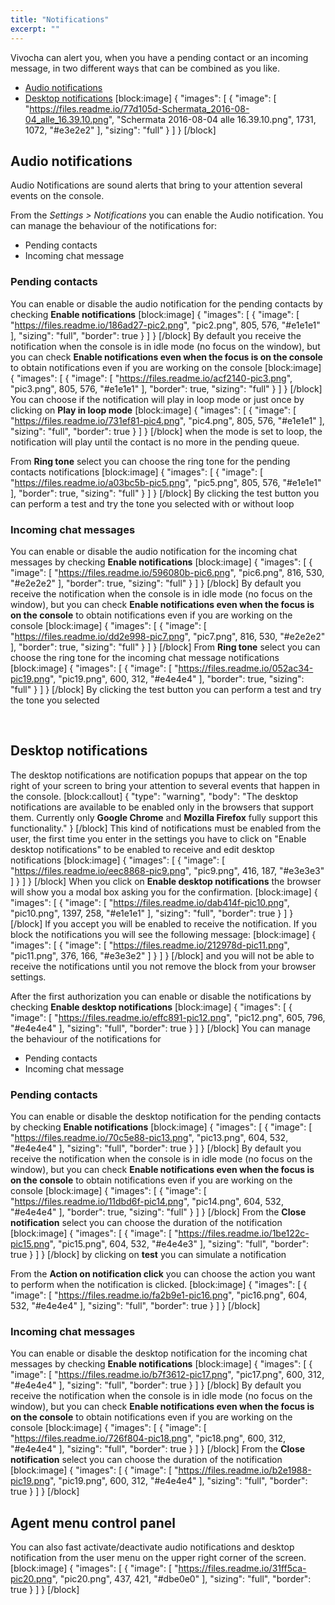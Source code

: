 ```yaml
---
title: "Notifications"
excerpt: ""
---
```

Vivocha can alert you, when you have a pending contact or an incoming message, in two different ways that can be combined as you like.

* [Audio notifications](#section-audio-notifications)
* [Desktop notifications](#section-desktop-notifications)
[block:image]
{
  "images": [
    {
      "image": [
        "https://files.readme.io/77d105d-Schermata_2016-08-04_alle_16.39.10.png",
        "Schermata 2016-08-04 alle 16.39.10.png",
        1731,
        1072,
        "#e3e2e2"
      ],
      "sizing": "full"
    }
  ]
}
[/block]
## Audio notifications

Audio Notifications are sound alerts that bring to your attention several events on the console.

From the *Settings > Notifications* you can enable the Audio notification. You can manage the behaviour of the notifications for:

* Pending contacts
* Incoming chat message

### Pending contacts

You can enable or disable the audio notification for the pending contacts by checking **Enable notifications**
[block:image]
{
  "images": [
    {
      "image": [
        "https://files.readme.io/186ad27-pic2.png",
        "pic2.png",
        805,
        576,
        "#e1e1e1"
      ],
      "sizing": "full",
      "border": true
    }
  ]
}
[/block]
By default you receive the notification when the console is in idle mode (no focus on the window), but you can check **Enable notifications even when the focus is on the console** to obtain notifications even if you are working on the console
[block:image]
{
  "images": [
    {
      "image": [
        "https://files.readme.io/acf2140-pic3.png",
        "pic3.png",
        805,
        576,
        "#e1e1e1"
      ],
      "border": true,
      "sizing": "full"
    }
  ]
}
[/block]
You can choose if the notification will play in loop mode or just once by clicking on **Play in loop mode**
[block:image]
{
  "images": [
    {
      "image": [
        "https://files.readme.io/731ef81-pic4.png",
        "pic4.png",
        805,
        576,
        "#e1e1e1"
      ],
      "sizing": "full",
      "border": true
    }
  ]
}
[/block]
when the mode is set to loop, the notification will play until the contact is no more in the pending queue.

From **Ring tone** select you can choose the ring tone for the pending contacts notifications
[block:image]
{
  "images": [
    {
      "image": [
        "https://files.readme.io/a03bc5b-pic5.png",
        "pic5.png",
        805,
        576,
        "#e1e1e1"
      ],
      "border": true,
      "sizing": "full"
    }
  ]
}
[/block]
By clicking the test button you can perform a test and try the tone you selected with or without loop

### Incoming chat messages

You can enable or disable the audio notification for the incoming chat messages by checking **Enable notifications**
[block:image]
{
  "images": [
    {
      "image": [
        "https://files.readme.io/596080b-pic6.png",
        "pic6.png",
        816,
        530,
        "#e2e2e2"
      ],
      "border": true,
      "sizing": "full"
    }
  ]
}
[/block]
By default you receive the notification when the console is in idle mode (no focus on the window), but you can check **Enable notifications even when the focus is on the console** to obtain notifications even if you are working on the console
[block:image]
{
  "images": [
    {
      "image": [
        "https://files.readme.io/dd2e998-pic7.png",
        "pic7.png",
        816,
        530,
        "#e2e2e2"
      ],
      "border": true,
      "sizing": "full"
    }
  ]
}
[/block]
From **Ring tone** select you can choose the ring tone for the incoming chat message notifications
[block:image]
{
  "images": [
    {
      "image": [
        "https://files.readme.io/052ac34-pic19.png",
        "pic19.png",
        600,
        312,
        "#e4e4e4"
      ],
      "border": true,
      "sizing": "full"
    }
  ]
}
[/block]
By clicking the test button you can perform a test and try the tone you selected

<br>

## Desktop notifications
The desktop notifications are notification popups that appear on the top right of your screen to bring your attention to several events that happen in the console.
[block:callout]
{
  "type": "warning",
  "body": "The desktop notifications are available to be enabled only in the browsers that support them. Currently only **Google Chrome** and **Mozilla Firefox** fully support this functionality."
}
[/block]
This kind of notifications must be enabled from the user, the first time you enter in the settings you have to click on "Enable desktop notifications" to be enabled to receive and edit desktop notifications
[block:image]
{
  "images": [
    {
      "image": [
        "https://files.readme.io/eec8868-pic9.png",
        "pic9.png",
        416,
        187,
        "#e3e3e3"
      ]
    }
  ]
}
[/block]
When you click on **Enable desktop notifications** the browser will show you a modal box asking you for the confirmation.
[block:image]
{
  "images": [
    {
      "image": [
        "https://files.readme.io/dab414f-pic10.png",
        "pic10.png",
        1397,
        258,
        "#e1e1e1"
      ],
      "sizing": "full",
      "border": true
    }
  ]
}
[/block]
If you accept you will be enabled to receive the notification. If you block the notifications you will see the following message:
[block:image]
{
  "images": [
    {
      "image": [
        "https://files.readme.io/212978d-pic11.png",
        "pic11.png",
        376,
        166,
        "#e3e3e2"
      ]
    }
  ]
}
[/block]
and you will not be able to receive the notifications until you not remove the block from your browser settings.

After the first authorization you can enable or disable the notifications by checking **Enable desktop notifications**
[block:image]
{
  "images": [
    {
      "image": [
        "https://files.readme.io/effc891-pic12.png",
        "pic12.png",
        605,
        796,
        "#e4e4e4"
      ],
      "sizing": "full",
      "border": true
    }
  ]
}
[/block]
You can manage the behaviour of the notifications for

* Pending contacts
* Incoming chat message

### Pending contacts

You can enable or disable the desktop notification for the pending contacts by checking **Enable notifications**
[block:image]
{
  "images": [
    {
      "image": [
        "https://files.readme.io/70c5e88-pic13.png",
        "pic13.png",
        604,
        532,
        "#e4e4e4"
      ],
      "sizing": "full",
      "border": true
    }
  ]
}
[/block]
By default you receive the notification when the console is in idle mode (no focus on the window), but you can check **Enable notifications even when the focus is on the console** to obtain notifications even if you are working on the console
[block:image]
{
  "images": [
    {
      "image": [
        "https://files.readme.io/11dbd6f-pic14.png",
        "pic14.png",
        604,
        532,
        "#e4e4e4"
      ],
      "border": true,
      "sizing": "full"
    }
  ]
}
[/block]
From the **Close notification** select you can choose the duration of the notification
[block:image]
{
  "images": [
    {
      "image": [
        "https://files.readme.io/1be122c-pic15.png",
        "pic15.png",
        604,
        532,
        "#e4e4e3"
      ],
      "sizing": "full",
      "border": true
    }
  ]
}
[/block]
by clicking on **test** you can simulate a notification

From the **Action on notification click** you can choose the action you want to perform when the notification is clicked.
[block:image]
{
  "images": [
    {
      "image": [
        "https://files.readme.io/fa2b9e1-pic16.png",
        "pic16.png",
        604,
        532,
        "#e4e4e4"
      ],
      "sizing": "full",
      "border": true
    }
  ]
}
[/block]
### Incoming chat messages
You can enable or disable the desktop notification for the incoming chat messages by checking **Enable notifications**
[block:image]
{
  "images": [
    {
      "image": [
        "https://files.readme.io/b7f3612-pic17.png",
        "pic17.png",
        600,
        312,
        "#e4e4e4"
      ],
      "sizing": "full",
      "border": true
    }
  ]
}
[/block]
By default you receive the notification when the console is in idle mode (no focus on the window), but you can check **Enable notifications even when the focus is on the console** to obtain notifications even if you are working on the console
[block:image]
{
  "images": [
    {
      "image": [
        "https://files.readme.io/726f804-pic18.png",
        "pic18.png",
        600,
        312,
        "#e4e4e4"
      ],
      "sizing": "full",
      "border": true
    }
  ]
}
[/block]
From the **Close notification** select you can choose the duration of the notification
[block:image]
{
  "images": [
    {
      "image": [
        "https://files.readme.io/b2e1988-pic19.png",
        "pic19.png",
        600,
        312,
        "#e4e4e4"
      ],
      "sizing": "full",
      "border": true
    }
  ]
}
[/block]
## Agent menu control panel 
You can also fast activate/deactivate audio notifications and desktop notification from the user menu on the upper right corner of the screen.
[block:image]
{
  "images": [
    {
      "image": [
        "https://files.readme.io/31ff5ca-pic20.png",
        "pic20.png",
        437,
        421,
        "#dbe0e0"
      ],
      "sizing": "full",
      "border": true
    }
  ]
}
[/block]